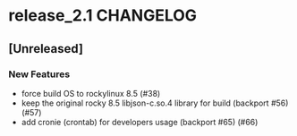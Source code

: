 # release_2.1 CHANGELOG

## [Unreleased]

### New Features

- force build OS to rockylinux 8.5 (#38)
- keep the original rocky 8.5 libjson-c.so.4 library for build (backport #56) (#57)
- add cronie (crontab) for developers usage (backport #65) (#66)


